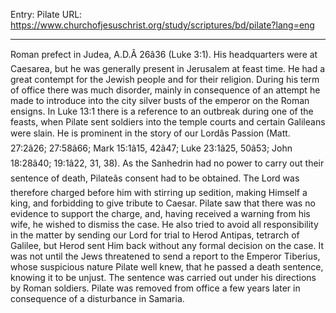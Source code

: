 Entry: Pilate
URL: https://www.churchofjesuschrist.org/study/scriptures/bd/pilate?lang=eng

---

Roman prefect in Judea, A.D.Â 26â36 (Luke 3:1). His headquarters were at Caesarea, but he was generally present in Jerusalem at feast time. He had a great contempt for the Jewish people and for their religion. During his term of office there was much disorder, mainly in consequence of an attempt he made to introduce into the city silver busts of the emperor on the Roman ensigns. In Luke 13:1 there is a reference to an outbreak during one of the feasts, when Pilate sent soldiers into the temple courts and certain Galileans were slain. He is prominent in the story of our Lordâs Passion (Matt. 27:2â26; 27:58â66; Mark 15:1â15, 42â47; Luke 23:1â25, 50â53; John 18:28â40; 19:1â22, 31, 38). As the Sanhedrin had no power to carry out their sentence of death, Pilateâs consent had to be obtained. The Lord was therefore charged before him with stirring up sedition, making Himself a king, and forbidding to give tribute to Caesar. Pilate saw that there was no evidence to support the charge, and, having received a warning from his wife, he wished to dismiss the case. He also tried to avoid all responsibility in the matter by sending our Lord for trial to Herod Antipas, tetrarch of Galilee, but Herod sent Him back without any formal decision on the case. It was not until the Jews threatened to send a report to the Emperor Tiberius, whose suspicious nature Pilate well knew, that he passed a death sentence, knowing it to be unjust. The sentence was carried out under his directions by Roman soldiers. Pilate was removed from office a few years later in consequence of a disturbance in Samaria.
